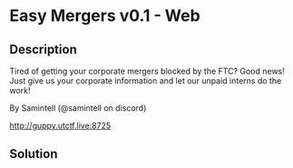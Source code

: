 # Easy Mergers v0.1 - Web

## Description

Tired of getting your corporate mergers blocked by the FTC? Good news! Just give us your corporate information and let our unpaid interns do the work!

By Samintell (@samintell on discord)

http://guppy.utctf.live:8725

## Solution
